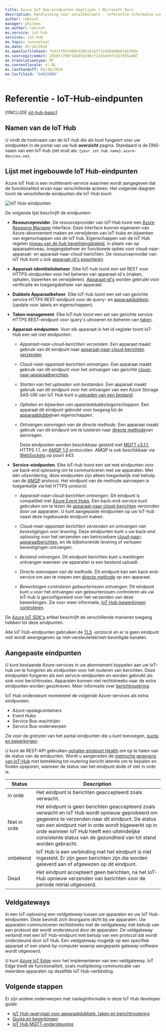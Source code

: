 ```yaml
---
title: Azure IoT Hub-eindpunten begrijpen | Microsoft Docs
description: Handleiding voor ontwikkelaars - referentie-informatie over IoT Hub apparaat gerichte en gerichte service-eindpunten.
author: robinsh
manager: philmea
ms.author: robinsh
ms.service: iot-hub
services: iot-hub
ms.topic: conceptual
ms.date: 07/18/2018
ms.openlocfilehash: fe913f057d00fd18b1b163f124d9dd0b83abf0de
ms.sourcegitcommit: 2028fc790f1d265dc96cf12d1ee9f1437955ad87
ms.translationtype: MT
ms.contentlocale: nl-NL
ms.lasthandoff: 04/30/2019
ms.locfileid: "64925885"
---
```

# <a name="reference---iot-hub-endpoints"></a>Referentie - IoT-Hub-eindpunten

[!INCLUDE [iot-hub-basic](../../includes/iot-hub-basic-partial.md)]

## <a name="iot-hub-names"></a>Namen van de IoT Hub

U vindt de hostnaam van de IoT-hub die als host fungeert voor uw eindpunten in de portal van uw hub **overzicht** pagina. Standaard is de DNS-naam van een IoT-hub ziet eruit als: `{your iot hub name}.azure-devices.net`.

## <a name="list-of-built-in-iot-hub-endpoints"></a>Lijst met ingebouwde IoT Hub-eindpunten

Azure IoT Hub is een multitenant-service waarmee wordt aangegeven dat de functionaliteit ervan naar verschillende actoren. Het volgende diagram toont de verschillende eindpunten die IoT-Hub toont.

![IoT Hub-eindpunten](./media/iot-hub-devguide-endpoints/endpoints.png)

De volgende lijst beschrijft de eindpunten:

* **Resourceprovider**. De resourceprovider van IoT-Hub toont een [Azure Resource Manager](../azure-resource-manager/resource-group-overview.md) interface. Deze interface kunnen eigenaren van Azure-abonnement maken en verwijderen van IoT-hubs en bijwerken van eigenschappen van de IoT hub. Eigenschappen van de IoT Hub regelen [niveau van de hub beveiligingsbeleid](iot-hub-devguide-security.md#access-control-and-permissions), in plaats van op apparaatniveau, toegangsbeheer en functionele opties voor cloud-naar-apparaat- en apparaat-naar-cloud-berichten. De resourceprovider van IoT Hub kunt u ook [apparaat-id's exporteren](iot-hub-devguide-identity-registry.md#import-and-export-device-identities).

* **Apparaat-identiteitsbeheer**. Elke IoT-hub toont een set REST voor HTTPS-eindpunten voor het beheren van apparaat-id's (maken, ophalen, bijwerken en verwijderen). [Apparaat-id's](iot-hub-devguide-identity-registry.md) worden gebruikt voor verificatie en toegangsbeheer van apparaat.

* **Dubbele Apparaatbeheer**. Elke IoT-hub toont een set van gerichte service HTTPS REST-eindpunt voor de query- en [apparaatdubbels](iot-hub-devguide-device-twins.md) (update voor labels en eigenschappen).

* **Taken management**. Elke IoT-hub toont een set van gerichte service HTTPS REST-eindpunt voor query's uitvoeren en beheren van [taken](iot-hub-devguide-jobs.md).

* **Apparaat-eindpunten**. Voor elk apparaat in het id-register toont IoT-Hub een set met eindpunten:

  * *Apparaat-naar-cloud-berichten verzenden*. Een apparaat maakt gebruik van dit eindpunt naar [apparaat-naar-cloud-berichten verzenden](iot-hub-devguide-messages-d2c.md).

  * *Cloud-naar-apparaat-berichten ontvangen*. Een apparaat maakt gebruik van dit eindpunt voor het ontvangen van gerichte [cloud-naar-apparaatberichten](iot-hub-devguide-messages-c2d.md).

  * *Starten van het uploaden van bestanden*. Een apparaat maakt gebruik van dit eindpunt voor het ontvangen van een Azure Storage SAS-URI van IoT Hub kunt u [uploaden van een bestand](iot-hub-devguide-file-upload.md).

  * *Ophalen en bijwerken van apparaatdubbeleigenschappen*. Een apparaat dit eindpunt gebruikt voor toegang tot de [apparaatdubbel](iot-hub-devguide-device-twins.md)van eigenschappen.

  * *Ontvangen aanvragen van de directe methode*. Een apparaat maakt gebruik van dit eindpunt om te luisteren naar [directe methode](iot-hub-devguide-direct-methods.md)van aanvragen.

    Deze eindpunten worden beschikbaar gesteld met [MQTT v3.1.1](https://mqtt.org/), HTTPS 1.1, en [AMQP 1.0](https://www.amqp.org/) protocollen. AMQP is ook beschikbaar via [WebSockets](https://tools.ietf.org/html/rfc6455) op poort 443.

* **Service-eindpunten**. Elke IoT-hub toont een set met eindpunten voor uw back-end oplossing om te communiceren met uw apparaten. Met één uitzondering, deze eindpunten zijn alleen toegankelijk met behulp van de [AMQP](https://www.amqp.org/) protocol. Het eindpunt van de methode aanroepen is toegankelijk via het HTTPS-protocol.
  
  * *Apparaat-naar-cloud-berichten ontvangen*. Dit eindpunt is compatibel met [Azure Event Hubs](https://azure.microsoft.com/documentation/services/event-hubs/). Een back-end-service kunt gebruiken om te lezen de [apparaat-naar-cloud-berichten](iot-hub-devguide-messages-d2c.md) verzonden door uw apparaten. U kunt aangepaste eindpunten op uw IoT-hub naast deze ingebouwde eindpunt maken.
  
  * *Cloud-naar-apparaat-berichten verzenden en ontvangen van bevestigingen voor levering*. Deze eindpunten kunt u uw back-end oplossing voor het verzenden van betrouwbare [cloud-naar-apparaatberichten](iot-hub-devguide-messages-c2d.md), en de bijbehorende levering of verlopen bevestigingen ontvangen.
  
  * *Bestand ontvangen*. Dit eindpunt berichten kunt u meldingen ontvangen wanneer uw apparaten is een bestand uploadt. 
  
  * *Directe aanroepen van de methode*. Dit eindpunt kan een back-end-service om aan te roepen een [directe methode](iot-hub-devguide-direct-methods.md) op een apparaat.
  
  * *Bewerkingen controleren gebeurtenissen ontvangen*. Dit eindpunt kunt u voor het ontvangen van gebeurtenissen controleren als uw IoT-hub is geconfigureerd voor het verzenden van deze bewerkingen. Zie voor meer informatie, [IoT Hub-bewerkingen controleren](iot-hub-operations-monitoring.md).

De [Azure IoT SDK's](iot-hub-devguide-sdks.md) artikel beschrijft de verschillende manieren toegang hebben tot deze eindpunten.

Alle IoT Hub-eindpunten gebruiken de [TLS](https://tools.ietf.org/html/rfc5246) -protocol en er is geen eindpunt ooit wordt weergegeven op niet-versleutelde/niet-beveiligde kanalen.

## <a name="custom-endpoints"></a>Aangepaste eindpunten

U kunt bestaande Azure-services in uw abonnement koppelen aan uw IoT-hub om te fungeren als eindpunten voor het routeren van berichten. Deze eindpunten fungeren als een service-eindpunten en worden gebruikt als sink voor berichtroutes. Apparaten kunnen niet rechtstreeks naar de extra eindpunten worden geschreven. Meer informatie over [berichtroutering](../iot-hub/iot-hub-devguide-messages-d2c.md).

IoT Hub ondersteunt momenteel de volgende Azure-services als extra eindpunten:

* Azure-opslagcontainers
* Event Hubs
* Service Bus-wachtrijen
* Service Bus-onderwerpen

Zie voor de grenzen van het aantal eindpunten die u kunt toevoegen, [quota en beperkingen](iot-hub-devguide-quotas-throttling.md).

U kunt de REST-API gebruiken [ophalen eindpunt Health](https://docs.microsoft.com/rest/api/iothub/iothubresource/getendpointhealth#iothubresource_getendpointhealth) om op te halen van de status van de eindpunten. Wordt u aangeraden de [metrische gegevens van IoT-Hub](iot-hub-metrics.md) met betrekking tot routering bericht latentie om te bepalen en fouten opsporen, wanneer de status van het eindpunt dode of niet in orde is.

|Status|Description|
|---|---|
|in orde|Het eindpunt is berichten geaccepteerd zoals verwacht.|
|Niet in orde|Het eindpunt is geen berichten geaccepteerd zoals verwacht en IoT Hub wordt opnieuw geprobeerd om gegevens te verzenden naar dit eindpunt. De status van een eindpunt niet in orde wordt bijgewerkt op in orde wanneer IoT Hub heeft een uiteindelijke consistente status van de gezondheid van tot stand worden gebracht.|
|onbekend|IoT Hub is een verbinding met het eindpunt is niet ingesteld. Er zijn geen berichten zijn die worden geleverd aan of afgewezen op dit eindpunt.|
|Dead|Het eindpunt accepteert geen berichten, na het IoT-Hub opnieuw verzenden van berichten voor de periode retrial uitgevoerd.|

## <a name="field-gateways"></a>Veldgateways

In een IoT-oplossing een *veldgateway* tussen uw apparaten en uw IoT Hub-eindpunten. Deze bevindt zich doorgaans dicht bij uw apparaten. Uw apparaten communiceren rechtstreeks met de veldgateway met behulp van een protocol dat wordt ondersteund door de apparaten. De veldgateway verbindt met een IoT Hub-eindpunt met behulp van een protocol dat wordt ondersteund door IoT Hub. Een veldgateway mogelijk op een specifiek apparaat of een stand-by-computer waarop aangepaste gateway-software wordt uitgevoerd.

U kunt [Azure IoT Edge](/azure/iot-edge/) voor het implementeren van een veldgateway. IoT Edge biedt de functionaliteit, zoals multiplexing communicatie van meerdere apparaten op dezelfde IoT Hub-verbinding.

## <a name="next-steps"></a>Volgende stappen

Er zijn andere onderwerpen met naslaginformatie in deze IoT Hub developer guide:

* [IoT Hub-querytaal voor apparaatdubbels, taken en berichtroutering](iot-hub-devguide-query-language.md)
* [Quota en beperkingen](iot-hub-devguide-quotas-throttling.md)
* [IoT Hub MQTT-ondersteuning](iot-hub-mqtt-support.md)
